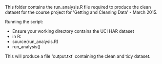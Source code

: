 This folder contains the run_analysis.R file required to produce the clean dataset for the course project for 'Getting and Cleaning Data' - March 2015.

Running the script:
- Ensure your working directory contains the UCI HAR dataset
- in R:
- source(run_analysis.R)
- run_analysis()

This will produce a file 'output.txt' containing the clean and tidy dataset.